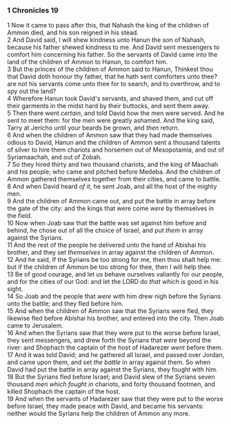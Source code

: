 ### 1 Chronicles 19

1 Now it came to pass after this, that Nahash the king of the children of Ammon died, and his son reigned in his stead.  
2 And David said, I will shew kindness unto Hanun the son of Nahash, because his father shewed kindness to me. And David sent messengers to comfort him concerning his father. So the servants of David came into the land of the children of Ammon to Hanun, to comfort him.  
3 But the princes of the children of Ammon said to Hanun, Thinkest thou that David doth honour thy father, that he hath sent comforters unto thee? are not his servants come unto thee for to search, and to overthrow, and to spy out the land?  
4 Wherefore Hanun took David's servants, and shaved them, and cut off their garments in the midst hard by their buttocks, and sent them away.  
5 Then there went *certain*, and told David how the men were served. And he sent to meet them: for the men were greatly ashamed. And the king said, Tarry at Jericho until your beards be grown, and *then* return.  
6 And when the children of Ammon saw that they had made themselves odious to David, Hanun and the children of Ammon sent a thousand talents of silver to hire them chariots and horsemen out of Mesopotamia, and out of Syriamaachah, and out of Zobah.  
7 So they hired thirty and two thousand chariots, and the king of Maachah and his people; who came and pitched before Medeba. And the children of Ammon gathered themselves together from their cities, and came to battle.  
8 And when David heard *of it*, he sent Joab, and all the host of the mighty men.  
9 And the children of Ammon came out, and put the battle in array before the gate of the city: and the kings that were come *were* by themselves in the field.  
10 Now when Joab saw that the battle was set against him before and behind, he chose out of all the choice of Israel, and put *them* in array against the Syrians.  
11 And the rest of the people he delivered unto the hand of Abishai his brother, and they set *themselves* in array against the children of Ammon.  
12 And he said, If the Syrians be too strong for me, then thou shalt help me: but if the children of Ammon be too strong for thee, then I will help thee.  
13 Be of good courage, and let us behave ourselves valiantly for our people, and for the cities of our God: and let the LORD do *that which is* good in his sight.  
14 So Joab and the people that *were* with him drew nigh before the Syrians unto the battle; and they fled before him.  
15 And when the children of Ammon saw that the Syrians were fled, they likewise fled before Abishai his brother, and entered into the city. Then Joab came to Jerusalem.  
16 And when the Syrians saw that they were put to the worse before Israel, they sent messengers, and drew forth the Syrians that *were* beyond the river: and Shophach the captain of the host of Hadarezer *went* before them.  
17 And it was told David; and he gathered all Israel, and passed over Jordan, and came upon them, and set *the battle* in array against them. So when David had put the battle in array against the Syrians, they fought with him.  
18 But the Syrians fled before Israel; and David slew of the Syrians seven thousand *men which fought in* chariots, and forty thousand footmen, and killed Shophach the captain of the host.  
19 And when the servants of Hadarezer saw that they were put to the worse before Israel, they made peace with David, and became his servants: neither would the Syrians help the children of Ammon any more.  
